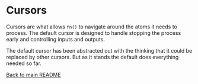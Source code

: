 # Cursors

Cursors are what allows `fn()` to navigate around the atoms it needs to process. The default cursor is designed to handle stopping the process early and controlling inputs and outputs.

The default cursor has been abstracted out with the thinking that it could be replaced by other cursors. But as it stands the default does everything needed so far.

[Back to main README](./readme.md)
